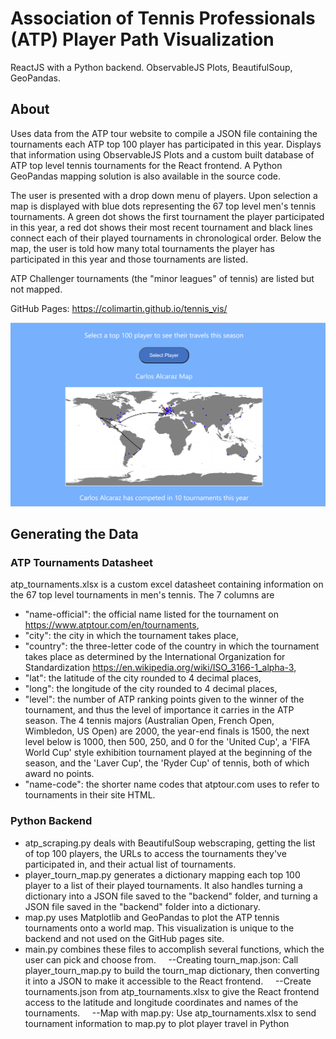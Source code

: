# Association of Tennis Professionals (ATP) Player Path Visualization

ReactJS with a Python backend. ObservableJS Plots, BeautifulSoup, GeoPandas.

## About

Uses data from the ATP tour website to compile a JSON file containing the tournaments each ATP top 100 player has participated in this year. Displays that information using ObservableJS Plots and a custom built database of ATP top level tennis tournaments for the React frontend. A Python GeoPandas mapping solution is also available in the source code.

The user is presented with a drop down menu of players. Upon selection a map is displayed with blue dots representing the 67 top level men's tennis tournaments. A green dot shows the first tournament the player participated in this year, a red dot shows their most recent tournament and black lines connect each of their played tournaments in chronological order.
Below the map, the user is told how many total tournaments the player has participated in this year and those tournaments are listed.

ATP Challenger tournaments (the "minor leagues" of tennis) are listed but not mapped. 

GitHub Pages: https://colimartin.github.io/tennis_vis/

![alt text](https://github.com/colimartin/tennis_vis/blob/main/tennis_vis_screen.png?raw=true)

## Generating the Data

### ATP Tournaments Datasheet 
atp_tournaments.xlsx is a custom excel datasheet containing information on the 67 top level tournaments in men's tennis.
The 7 columns are 
- "name-official": the official name listed for the tournament on https://www.atptour.com/en/tournaments,
- "city": the city in which the tournament takes place,
- "country": the three-letter code of the country in which the tournament takes place as determined by the International   Organization for Standardization https://en.wikipedia.org/wiki/ISO_3166-1_alpha-3,
- "lat": the latitude of the city rounded to 4 decimal places, 
- "long": the longitude of the city rounded to 4 decimal places, 
- "level": the number of ATP ranking points given to the winner of the tournament, and thus the level of importance it carries in the ATP season. The 4 tennis majors (Australian Open, French Open, Wimbledon, US Open) are 2000, the year-end finals is 1500, the next level below is 1000, then 500, 250, and 0 for the 'United Cup', a 'FIFA World Cup' style exhibition tournament played at the beginning of the season, and the 'Laver Cup', the 'Ryder Cup' of tennis, both of which award no points.
- "name-code": the shorter name codes that atptour.com uses to refer to tournaments in their site HTML.

### Python Backend
- atp_scraping.py deals with BeautifulSoup webscraping, getting the list of top 100 players, the URLs to access the tournaments they've participated in, and their actual list of tournaments.
- player_tourn_map.py generates a dictionary mapping each top 100 player to a list of their played tournaments. It also handles turning a dictionary into a JSON file saved to the "backend" folder, and turning a JSON file saved in the "backend" folder into a dictionary.
- map.py uses Matplotlib and GeoPandas to plot the ATP tennis tournaments  onto a world map. This visualization is unique to the backend and not used on the GitHub pages site.
- main.py combines these files to accomplish several functions, which the user can pick and choose from.
&nbsp;&nbsp;&nbsp;&nbsp;--Creating tourn_map.json: Call player_tourn_map.py to build the tourn_map dictionary, then converting it into a JSON to make it accessible to the React frontend.
&nbsp;&nbsp;&nbsp;&nbsp;--Create tournaments.json from atp_tournaments.xlsx to give the React frontend access to the latitude and longitude coordinates and names of the tournaments.
&nbsp;&nbsp;&nbsp;&nbsp;--Map with map.py: Use atp_tournaments.xlsx to send tournament information to map.py to plot player travel in Python

